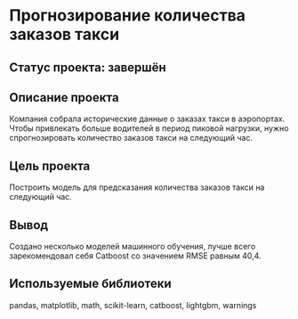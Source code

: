 # Прогнозирование количества заказов такси

## Статус проекта: завершён

## Описание проекта

Компания собрала исторические данные о заказах такси в аэропортах. Чтобы привлекать больше водителей в период пиковой нагрузки, нужно спрогнозировать количество заказов такси на следующий час.

## Цель проекта

Построить модель для предсказания количества заказов такси на следующий час.

## Вывод

Создано несколько моделей машинного обучения, лучше всего зарекомендовал себя Catboost со значением RMSE равным 40,4.

## Используемые библиотеки
pandas, matplotlib, math, scikit-learn, catboost, lightgbm, warnings

